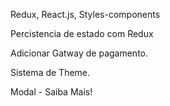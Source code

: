 Redux, React.js, Styles-components

Percistencia de estado com Redux

Adicionar Gatway de pagamento.

Sistema de Theme.

Modal - Saiba Mais!
